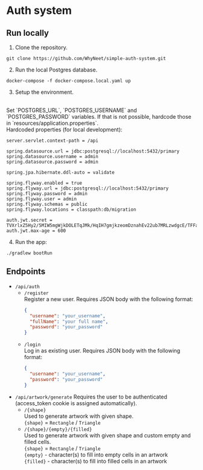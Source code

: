 # Auth system
## Run locally
1. Clone the repository.
```shell
git clone https://github.com/WhyNeet/simple-auth-system.git
```
2. Run the local Postgres database.
```shell
docker-compose -f docker-compose.local.yaml up
```
3. Setup the environment.
<br />
Set `POSTGRES_URL`, `POSTGRES_USERNAME` and `POSTGRES_PASSWORD` variables. If that is not possible, hardcode those in `resources/application.properties`.
<br />
Hardcoded properties (for local development):

```
server.servlet.context-path = /api

spring.datasource.url = jdbc:postgresql://localhost:5432/primary
spring.datasource.username = admin
spring.datasource.password = admin

spring.jpa.hibernate.ddl-auto = validate

spring.flyway.enabled = true
spring.flyway.url = jdbc:postgresql://localhost:5432/primary
spring.flyway.password = admin
spring.flyway.user = admin
spring.flyway.schemas = public
spring.flyway.locations = classpath:db/migration

auth.jwt.secret = TVXrlxZ5Hy2/5MIW5mgWjkDOLETqJMk/HqIH7gmjkzeomDznahEv22ub7MRLzwdgcE/TFFaJTpb+CkzCAR25RQ==
auth.jwt.max-age = 600
```
4. Run the app:
```shell
./gradlew bootRun
```

## Endpoints
- `/api/auth`
    - `/register`<br />Register a new user. Requires JSON body with the following format:
        ```json
        {
          "username": "your_username",
          "fullName": "your full name",
          "password": "your_password"
        }
        ```
    - `/login`<br />Log in as existing user. Requires JSON body with the following format:
      ```json
      {
        "username": "your_username",
        "password": "your_password"
      }
      ```
- `/api/artwork/generate`
Requires the user to be authenticated (access_token cookie is assigned automatically).
  - `/{shape}`<br />Used to generate artwork with given shape.<br />`{shape}` = `Rectangle` / `Triangle`
  - `/{shape}/{empty}/{filled}`<br />Used to generate artwork with given shape and custom empty and filled cells.<br />`{shape}` = `Rectangle` / `Triangle`<br />`{empty}` - character(s) to fill into empty cells in an artwork<br />`{filled}` - character(s) to fill into filled cells in an artwork
